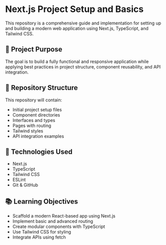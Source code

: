 # Next.js Project Setup and Basics

This repository is a comprehensive guide and implementation for setting up and building a modern web application using Next.js, TypeScript, and Tailwind CSS.

## 🎯 Project Purpose

The goal is to build a fully functional and responsive application while applying best practices in project structure, component reusability, and API integration.

## 📁 Repository Structure

This repository will contain:
- Initial project setup files
- Component directories
- Interfaces and types
- Pages with routing
- Tailwind styles
- API integration examples

## 🚀 Technologies Used

- Next.js
- TypeScript
- Tailwind CSS
- ESLint
- Git & GitHub

## 📚 Learning Objectives

- Scaffold a modern React-based app using Next.js
- Implement basic and advanced routing
- Create modular components with TypeScript
- Use Tailwind CSS for styling
- Integrate APIs using fetch
